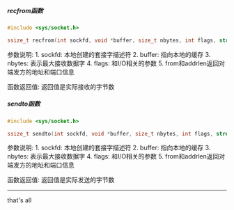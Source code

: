 ##### recfrom函数
```c
#include <sys/socket.h>

ssize_t recfrom(int sockfd, void *buffer, size_t nbytes, int flags, struct sockaddr *from, socklen_t *addrlen);
```

参数说明:
	1. sockfd: 本地创建的套接字描述符
	2. buffer: 指向本地的缓存
	3. nbytes: 表示最大接收数据字
	4. flags: 和I/O相关的参数
	5. from和addrlen返回对端发方的地址和端口信息

函数返回值:
	返回值是实际接收的字节数



##### sendto函数
```c
#include <sys/socket.h>

ssize_t sendto(int sockfd, void *buffer, size_t nbytes, int flags, struct sockaddr *to, socklen_t *addrlen);
```


参数说明:
	1. sockfd: 本地创建的套接字描述符
	2. buffer: 指向本地的缓存
	3. nbytes: 表示最大接收数据字
	4. flags: 和I/O相关的参数
	5. from和addrlen返回对端发方的地址和端口信息

函数返回值:
	返回值是实际发送的字节数



---
that's all
